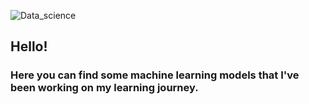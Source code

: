 ![Data_science](https://user-images.githubusercontent.com/42385621/125715703-7ff2e65e-66b4-4928-b559-31a5159377b8.png)


## Hello! 


### Here you can find some machine learning models that I've been working on my learning journey.


